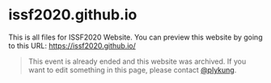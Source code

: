 # issf2020.github.io

This is all files for ISSF2020 Website. You can preview this website by going to this URL: https://issf2020.github.io/
> This event is already ended and this website was archived. If you want to edit something in this page, please contact [@plykung](https://github.com/plykung).

